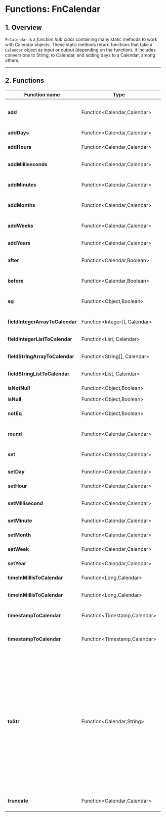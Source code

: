 # Functions: FnCalendar

## 1. Overview

`FnCalendar` is a *function hub class* containing many static methods to work with Calendar objects. These static methods return functions that take a `Calendar` object as input or output (depending on the function). It includes conversions to String, to Calendar, and adding days to a Calendar, among others.

---

## 2. Functions

| Function name      | Type                                   | Params                                                                 | Description |
|--------------------|----------------------------------------|------------------------------------------------------------------------|-------------|
| **add**            | Function<Calendar,Calendar>            | int calendarField<br>int amount                                         | Adds a positive or negative amount to a Calendar field (e.g., Calendar.DAY_OF_MONTH) |
| **addDays**        | Function<Calendar,Calendar>            | int amount                                                             | Adds days to the Calendar (Calendar.DATE) |
| **addHours**       | Function<Calendar,Calendar>            | int amount                                                             | Adds hours to the Calendar (Calendar.HOUR) |
| **addMilliseconds**| Function<Calendar,Calendar>            | int amount                                                             | Adds milliseconds to the Calendar (Calendar.MILLISECOND) |
| **addMinutes**     | Function<Calendar,Calendar>            | int amount                                                             | Adds minutes to the Calendar (Calendar.MINUTE) |
| **addMonths**      | Function<Calendar,Calendar>            | int amount                                                             | Adds months to the Calendar (Calendar.MONTH) |
| **addWeeks**       | Function<Calendar,Calendar>            | int amount                                                             | Adds weeks to the Calendar (Calendar.WEEK_OF_YEAR) |
| **addYears**       | Function<Calendar,Calendar>            | int amount                                                             | Adds years to the Calendar (Calendar.YEAR) |
| **after**          | Function<Calendar,Boolean>             | Calendar calendar                                                      | Checks if the target Calendar is after the specified Calendar |
| **before**         | Function<Calendar,Boolean>             | Calendar calendar                                                      | Checks if the target Calendar is before the specified Calendar |
| **eq**             | Function<Object,Boolean>               | Calendar object                                                        | Checks if the target and specified Calendar are equal (equals method) |
| **fieldIntegerArrayToCalendar** | Function<Integer[], Calendar> |                                                                        | Converts Integer[] (year, month, day, etc.) to Calendar |
| **fieldIntegerListToCalendar**  | Function<List<Integer>, Calendar> |                                                                        | Converts List<Integer> (year, month, day, etc.) to Calendar |
| **fieldStringArrayToCalendar**  | Function<String[], Calendar>   |                                                                        | Converts String[] (year, month, day, etc.) to Calendar |
| **fieldStringListToCalendar**   | Function<List<String>, Calendar> |                                                                        | Converts List<String> (year, month, day, etc.) to Calendar |
| **isNotNull**      | Function<Object,Boolean>                |                                                                        | Checks if the target is not null |
| **isNull**         | Function<Object,Boolean>                |                                                                        | Checks if the target is null |
| **notEq**          | Function<Object,Boolean>                | Calendar object                                                        | Checks if the target and specified Calendar are NOT equal |
| **round**          | Function<Calendar,Calendar>             | int calendarField                                                      | Rounds the Calendar, setting the specified field as most significant |
| **set**            | Function<Calendar,Calendar>             | int calendarField<br>int value                                         | Sets a Calendar field to the specified value |
| **setDay**         | Function<Calendar,Calendar>             | int value                                                              | Sets the day property (Calendar.DATE) |
| **setHour**        | Function<Calendar,Calendar>             | int value                                                              | Sets the hour property (Calendar.HOUR) |
| **setMillisecond** | Function<Calendar,Calendar>             | int value                                                              | Sets the millisecond property (Calendar.MILLISECOND) |
| **setMinute**      | Function<Calendar,Calendar>             | int value                                                              | Sets the minute property (Calendar.MINUTE) |
| **setMonth**       | Function<Calendar,Calendar>             | int value                                                              | Sets the month property (Calendar.MONTH) |
| **setWeek**        | Function<Calendar,Calendar>             | int value                                                              | Sets the week property (Calendar.WEEK_OF_YEAR) |
| **setYear**        | Function<Calendar,Calendar>             | int value                                                              | Sets the year property (Calendar.YEAR) |
| **timeInMillisToCalendar** | Function<Long,Calendar>           |                                                                        | Converts Long (milliseconds) to Calendar |
| **timeInMillisToCalendar** | Function<Long,Calendar>           | int truncateField                                                      | Converts Long (milliseconds) to Calendar, truncating by field |
| **timestampToCalendar** | Function<Timestamp,Calendar>        |                                                                        | Converts java.sql.Timestamp to Calendar |
| **timestampToCalendar** | Function<Timestamp,Calendar>        | int truncateField                                                      | Converts java.sql.Timestamp to Calendar, truncating by field |
| **toStr**          | Function<Calendar,String>               | String pattern<br>String pattern + Locale locale<br>String pattern + String locale<br>DateStyle dateStyle + TimeStyle timeStyle<br>DateStyle dateStyle + TimeStyle timeStyle + Locale locale<br>DateStyle dateStyle + TimeStyle timeStyle + String locale | Converts Calendar to String using pattern or styles, with optional locale |
| **truncate**       | Function<Calendar,Calendar>             | int calendarField                                                      | Truncates the Calendar, setting the specified field as most significant |
